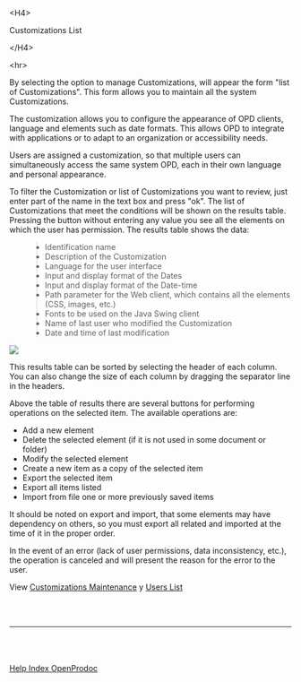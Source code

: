 

&lt;H4&gt;

Customizations List

&lt;/H4&gt;



&lt;hr&gt;


<p>By selecting the option to manage Customizations, will appear the form "list of Customizations". This form allows you to maintain all the system Customizations.</p>
<p>The customization allows you to configure the appearance of OPD clients, language and elements such as date formats. This allows OPD to integrate with applications or to adapt to an organization or accessibility needs.</p>
<p>Users are assigned a customization, so that multiple users can simultaneously access the same system OPD, each in their own language and personal appearance.</p>
<p>To filter the Customization or list of Customizations you want to review, just enter part of the name in the text box and press "ok". The list of Customizations that meet the conditions will be shown on the results table. Pressing the button without entering any value you see all the elements on which the user has permission. The results table shows the data:<br>
<ul>
<blockquote><li>Identification name</li>
<li>Description of the Customization</li>
<li>Language for the user interface</li>
<li>Input and display format of the Dates</li>
<li>Input and display format of the Date-time</li>
<li>Path parameter for the Web client, which contains all the elements (CSS, images, etc.)</li>
<li>Fonts to be used on the Java Swing client</li>
<li>Name of last user who modified the Customization</li>
<li>Date and time of last modification</li>
</ul>
<p> <img src='http://dl.dropbox.com/u/49603479/OpenProdoc/EN/Img/ListCustom.jpg' /> </p>
<p>This results table can be sorted by selecting the header of each column. You can also change the size of each column by dragging the separator line in the headers.</p>
<p>Above the table of results there are several buttons for performing operations on the selected item. The available operations are:</p>
<ul>
<li>Add a new element</li>
<li>Delete the selected element (if it is not used in some document or folder)</li>
<li>Modify the selected element</li>
<li>Create a new item as a copy of the selected item</li>
<li>Export the selected item</li>
<li>Export all items listed</li>
<li>Import from file one or more previously saved items</li>
</ul>
<p>It should be noted on export and import, that some elements may have dependency on others, so you must export all related and imported at the time of it in the proper order.</p>
<p>In the event of an error (lack of user permissions, data inconsistency, etc.), the operation is canceled and will present the reason for the error to the user.</p>
<p> View <a href='EN_MantCustom.md'>Customizations Maintenance</a> y <a href='EN_ListUsers.md'>Users List</a></p>
<br>
<br>
<hr><br>
<br>
<br>
<a href='EN_HelpIndex.md'>Help Index OpenProdoc</a>